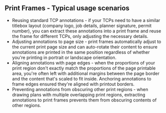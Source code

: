 ## Print Frames - Typical usage scenarios

- Reusing standard TCP annotations - if your TCPs need to have a similar titlebox layout (company logo, job details, planner signature, permit number), you can extract these annotations into a print frame and reuse the frame for different TCPs, only adjusting the necessary details.
- Adjusting annotations to page size - print frames automatically adjust to the current print page size and can auto-rotate their content to ensure annotations are printed in the same position regardless of whether you're printing in portrait or landscape orientation.
- Aligning annotations with page edges - when the proportions of your print region don't exactly match the proportions of the page printable area, you're often left with additional margins between the page border and the content that's scaled to fit inside. Anchoring annotations to frame edges ensured they're aligned with printout borders.
- Preventing annotations from obscuring other print regions - when drawing plans with multiple overlapping print regions, extracting annotations to print frames prevents them from obscuring contents of other regions.